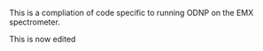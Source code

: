 This is a compliation of code specific to running ODNP on the EMX spectrometer.

This is now edited 
